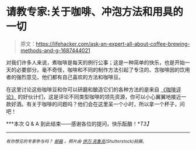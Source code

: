 # 请教专家:关于咖啡、冲泡方法和用具的一切

> 原文：<https://lifehacker.com/ask-an-expert-all-about-coffee-brewing-methods-and-g-1687444021>

对我们许多人来说，煮咖啡是每天的例行公事；这是一种简单的快乐，也是开始一天的必要部分。毫不奇怪，咖啡和不同的制作方法引起了专注的、含咖啡因的饮用者的强烈意见，他们都有自己喜欢的方法和咖啡豆。



在这里讨论这些咖啡豆和你可以研磨和酿造它们的各种方法的是来自 [《咖啡评论》](http://www.coffeereview.com/) 的好伙计们，这是评论不同类型咖啡的领先资源，你可以小心翼翼地接近一款好酒。有关于咖啡的问题吗？他们会在这里呆一个小时，所以拿一个杯子，问吧！

***本次 Q & A 到此结束——感谢各位的提问，快乐酝酿！**T3】*

* * *

<small>*有你想见的专家参与吗？*</small> [<small>*邮箱*</small>](mailto:andy@lifehacker.com) <small>*。照片由*</small> [<small>*伊万·克鲁克*</small>](http://www.shutterstock.com/pic-126720167/stock-photo-coffee-machine-preparing-cup-of-coffee.html)<small>*(Shutterstock)拍摄。*</small>